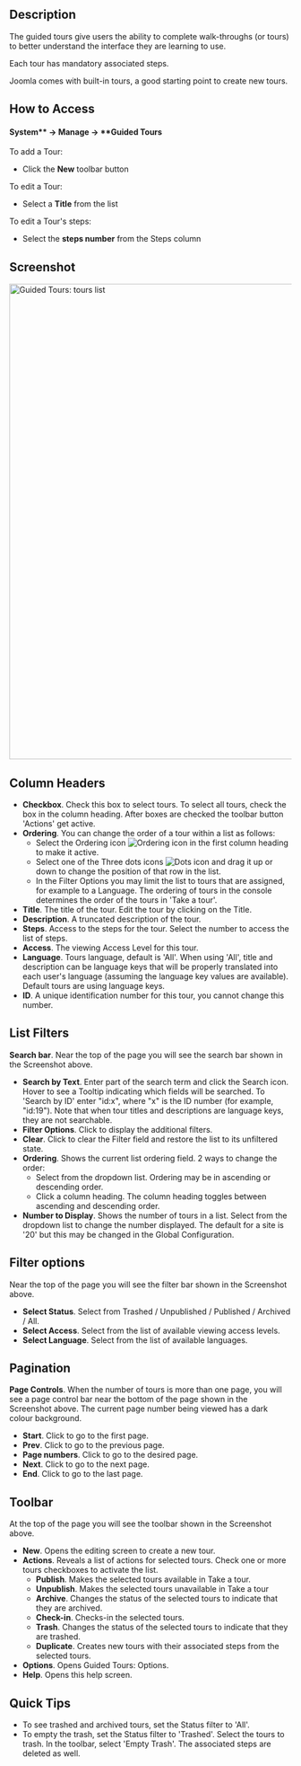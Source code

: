 <!-- Filename: Help4.x:Guided_Tours:_Tours / Display title: Guided Tours: Tours -->

## Description

The guided tours give users the ability to complete walk-throughs (or tours) to better understand the interface they are learning to use.

Each tour has mandatory associated steps.

Joomla comes with built-in tours, a good starting point to create new tours.

## How to Access

#### System** -> **Manage** -> **Guided Tours

To add a Tour:

- Click the **New** toolbar button

To edit a Tour:

- Select a **Title** from the list

To edit a Tour's steps:

- Select the **steps number** from the Steps column

## Screenshot

<img alt="Guided Tours: tours list" src="https://docs.joomla.org/images/e/e2/Guidedtours_tours_list_en.png" decoding="async" width="1258" height="847" data file width="1258" data file height="847">

## Column Headers

- **Checkbox**. Check this box to select tours. To select all tours, check the box in the column heading. After boxes are checked the toolbar button 'Actions' get active.
- **Ordering**. You can change the order of a tour within a list as follows:
  - Select the Ordering icon ![Ordering icon](assets/ordering-colheader-icon.png) in the first
  column heading to make it active.
  - Select one of the Three dots icons ![Dots icon](assets/ordering-colheader-grab-bar-icon.png) and drag it up or down to change the position of that row in the list.
  - In the Filter Options you may limit the list to tours that are assigned, for example to a Language.
  The ordering of tours in the console determines the order of the tours in 'Take a tour'.
- **Title**. The title of the tour. Edit the tour by clicking on the Title.
- **Description**. A truncated description of the tour.
- **Steps**. Access to the steps for the tour. Select the number to access the list of
   steps.
- **Access**. The viewing Access Level for this tour.
- **Language**. Tours language, default is 'All'. When using 'All', title and description can be language keys that will be properly translated into each user's language (assuming the language key values are available). Default tours are using language keys.
- **ID**. A unique identification number for this tour, you cannot change this number.

## List Filters

**Search bar**. Near the top of the page you will see the search bar shown in the Screenshot above.

- **Search by Text**. Enter part of the search term and click the Search icon. Hover to see a Tooltip indicating which fields will be searched.
  To 'Search by ID' enter "id:x", where "x" is the ID number (for example, "id:19").
        Note that when tour titles and descriptions are language keys, they are not searchable.
- **Filter Options**. Click to display the additional filters.
- **Clear**. Click to clear the Filter field and restore the list to its unfiltered state.
- **Ordering**. Shows the current list ordering field. 2 ways to change the order:
  - Select from the dropdown list. Ordering may be in ascending or descending order.
  - Click a column heading. The column heading toggles between ascending and
     descending order.
- **Number to Display**. Shows the number of tours in a list. Select from the dropdown list to change the number displayed.
  The default for a site is '20' but this may be changed in the Global Configuration.

## Filter options

Near the top of the page you will see the filter bar shown in the Screenshot above.

- **Select Status**. Select from Trashed / Unpublished / Published / Archived / All.
- **Select Access**. Select from the list of available viewing access levels.
- **Select Language**. Select from the list of available languages.

## Pagination

**Page Controls**. When the number of tours is more than one page, you will see a page control bar near the bottom of the page shown in the Screenshot above. The current page number being viewed has a dark colour background.

- **Start**. Click to go to the first page.
- **Prev**. Click to go to the previous page.
- **Page numbers**. Click to go to the desired page.
- **Next**. Click to go to the next page.
- **End**. Click to go to the last page.

## Toolbar

At the top of the page you will see the toolbar shown in the Screenshot above.

- **New**. Opens the editing screen to create a new tour.
- **Actions**. Reveals a list of actions for selected tours. Check one or more tours checkboxes to activate the list.
  - **Publish**. Makes the selected tours available in Take a tour.
  - **Unpublish**. Makes the selected tours unavailable in Take a tour
  - **Archive**. Changes the status of the selected tours to indicate that they are archived.
  - **Check-in**. Checks-in the selected tours.
  - **Trash**. Changes the status of the selected tours to indicate that they are trashed.
  - **Duplicate**. Creates new tours with their associated steps from the selected tours.
- **Options**. Opens Guided Tours: Options.
- **Help**. Opens this help screen.

## Quick Tips

- To see trashed and archived tours, set the Status filter to 'All'.
- To empty the trash, set the Status filter to 'Trashed'. Select the tours to trash. In the toolbar, select 'Empty Trash'. The associated steps are deleted as well.
